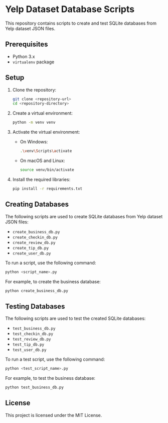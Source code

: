# Yelp Dataset Database Scripts

This repository contains scripts to create and test SQLite databases from Yelp dataset JSON files.

## Prerequisites

- Python 3.x
- `virtualenv` package

## Setup

1. Clone the repository:

    ```sh
    git clone <repository-url>
    cd <repository-directory>
    ```

2. Create a virtual environment:

    ```sh
    python -m venv venv
    ```

3. Activate the virtual environment:

    - On Windows:

        ```sh
        .\venv\Scripts\activate
        ```

    - On macOS and Linux:

        ```sh
        source venv/bin/activate
        ```

4. Install the required libraries:

    ```sh
    pip install -r requirements.txt
    ```

## Creating Databases

The following scripts are used to create SQLite databases from Yelp dataset JSON files:

- `create_business_db.py`
- `create_checkin_db.py`
- `create_review_db.py`
- `create_tip_db.py`
- `create_user_db.py`

To run a script, use the following command:

```sh
python <script_name>.py
```

For example, to create the business database:

```sh
python create_business_db.py
```

## Testing Databases

The following scripts are used to test the created SQLite databases:

- `test_business_db.py`
- `test_checkin_db.py`
- `test_review_db.py`
- `test_tip_db.py`
- `test_user_db.py`

To run a test script, use the following command:

```sh
python <test_script_name>.py
```

For example, to test the business database:

```sh
python test_business_db.py
```

## License

This project is licensed under the MIT License.